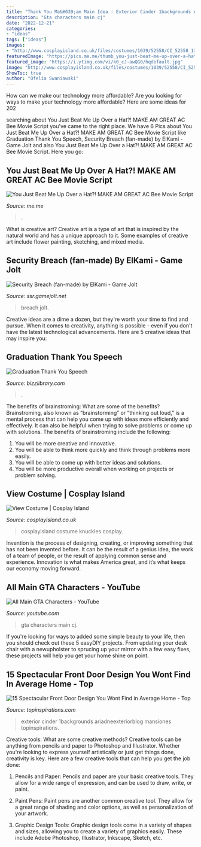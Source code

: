 ```yaml
---
title: "Thank You Ma&#039;am Main Idea : Exterior Cinder 1backgrounds Ariadneexteriorblog Mansiones Topinspirations"
description: "Gta characters main cj"
date: "2022-12-21"
categories:
- "ideas"
tags: ["ideas"]
images:
- "http://www.cosplayisland.co.uk/files/costumes/1039/52558/CI_52558_1338315578.jpg"
featuredImage: "https://pics.me.me/thumb_you-just-beat-me-up-over-a-hat-make-am-66743627.png"
featured_image: "https://i.ytimg.com/vi/k0_cJ-awQG0/hqdefault.jpg"
image: "http://www.cosplayisland.co.uk/files/costumes/1039/52558/CI_52558_1338315578.jpg"
ShowToc: true
author: "Ofelia Swaniawski"
---
```



How can we make our technology more affordable?
Are you looking for ways to make your technology more affordable? Here are some ideas for 202
	

		
searching about You Just Beat Me Up Over a Hat?! MAKE AM GREAT AC Bee Movie Script you've came to the right place. We have 6 Pics about You Just Beat Me Up Over a Hat?! MAKE AM GREAT AC Bee Movie Script like Graduation Thank You Speech, Security Breach (fan-made) by ElKami - Game Jolt and also You Just Beat Me Up Over a Hat?! MAKE AM GREAT AC Bee Movie Script. Here you go:
		
    
## You Just Beat Me Up Over A Hat?! MAKE AM GREAT AC Bee Movie Script

<img loading=lazy src="https://pics.me.me/thumb_you-just-beat-me-up-over-a-hat-make-am-66743627.png" onerror="this.onerror=null;this.src='https://tse3.mm.bing.net/th?id=OIP.BmNaF0j3dQV3tYVKesVaVwAAAA&amp;pid=15.1';" alt="You Just Beat Me Up Over a Hat?! MAKE AM GREAT AC Bee Movie Script">

_Source: me.me_

>. 

	

What is creative art?
Creative art is a type of art that is inspired by the natural world and has a unique approach to it. Some examples of creative art include flower painting, sketching, and mixed media.

    
## Security Breach (fan-made) By ElKami - Game Jolt

<img loading=lazy src="https://m.gjcdn.net/fireside-post-image/900/5961152-nsvpprkk-v4.jpg" onerror="this.onerror=null;this.src='https://tse2.mm.bing.net/th?id=OIP.ITlDzfr2KVF8UbD59vlWGAHaEw&amp;pid=15.1';" alt="Security Breach (fan-made) by ElKami - Game Jolt">

_Source: ssr.gamejolt.net_

>breach jolt. 

	

Creative ideas are a dime a dozen, but they're worth your time to find and pursue. When it comes to creativity, anything is possible - even if you don't have the latest technological advancements. Here are 5 creative ideas that may inspire you: 

    
## Graduation Thank You Speech

<img loading=lazy src="https://www.bizzlibrary.com/Storage/Media/1621f983-5527-41d3-8c13-cc6d9e5063c8_1.png" onerror="this.onerror=null;this.src='https://tse1.mm.bing.net/th?id=OIP.AQFylQKUmREKW378nOiqgQHaJl&amp;pid=15.1';" alt="Graduation Thank You Speech">

_Source: bizzlibrary.com_

>. 

	

The benefits of brainstroming: What are some of the benefits?
Brainstroming, also known as “brainstorming” or “thinking out loud,” is a mental process that can help you come up with ideas more efficiently and effectively. It can also be helpful when trying to solve problems or come up with solutions. The benefits of brainstroming include the following: 
1. You will be more creative and innovative.
2. You will be able to think more quickly and think through problems more easily.
3. You will be able to come up with better ideas and solutions.
4. You will be more productive overall when working on projects or problem solving.

    
## View Costume | Cosplay Island

<img loading=lazy src="http://www.cosplayisland.co.uk/files/costumes/1039/52558/CI_52558_1338315578.jpg" onerror="this.onerror=null;this.src='https://tse3.mm.bing.net/th?id=OIP.PUHwGIOrbzkeEPYhJYKDxwAAAA&amp;pid=15.1';" alt="View Costume | Cosplay Island">

_Source: cosplayisland.co.uk_

>cosplayisland costume knuckles cosplay. 

	

Invention is the process of designing, creating, or improving something that has not been invented before. It can be the result of a genius idea, the work of a team of people, or the result of applying common sense and experience. Innovation is what makes America great, and it’s what keeps our economy moving forward.

    
## All Main GTA Characters - YouTube

<img loading=lazy src="https://i.ytimg.com/vi/k0_cJ-awQG0/hqdefault.jpg" onerror="this.onerror=null;this.src='https://tse2.mm.bing.net/th?id=OIP.BiI74TGdHyfonSiosnxCpwHaFj&amp;pid=15.1';" alt="All Main GTA Characters - YouTube">

_Source: youtube.com_

>gta characters main cj. 

	

If you're looking for ways to added some simple beauty to your life, then you should check out these 5 easyDIY projects. From updating your desk chair with a newupholster to sprucing up your mirror with a few easy fixes, these projects will help you get your home shine on point.

    
## 15 Spectacular Front Door Design You Wont Find In Average Home - Top

<img loading=lazy src="https://topinspirations.com/wp-content/uploads/2016/11/Craftsman-Front-Door-With-Red-Color-Design-633x630.jpg" onerror="this.onerror=null;this.src='https://tse2.mm.bing.net/th?id=OIP.-yCTWu-ydyhCpCQ-zx2TjQHaHX&amp;pid=15.1';" alt="15 Spectacular Front Door Design You Wont Find in Average Home - Top">

_Source: topinspirations.com_

>exterior cinder 1backgrounds ariadneexteriorblog mansiones topinspirations. 

	

Creative tools: What are some creative methods?
Creative tools can be anything from pencils and paper to Photoshop and Illustrator. Whether you're looking to express yourself artistically or just get things done, creativity is key. Here are a few creative tools that can help you get the job done:
1. Pencils and Paper: Pencils and paper are your basic creative tools. They allow for a wide range of expression, and can be used to draw, write, or paint.

2. Paint Pens: Paint pens are another common creative tool. They allow for a great range of shading and color options, as well as personalization of your artwork.

3. Graphic Design Tools: Graphic design tools come in a variety of shapes and sizes, allowing you to create a variety of graphics easily. These include Adobe Photoshop, Illustrator, Inkscape, Sketch, etc.

